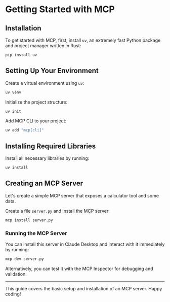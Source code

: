 # Getting Started with MCP

## Installation

To get started with MCP, first, install `uv`, an extremely fast Python package and project manager written in Rust:

```sh
pip install uv
```

## Setting Up Your Environment

Create a virtual environment using `uv`:

```sh
uv venv
```

Initialize the project structure:

```sh
uv init
```

Add MCP CLI to your project:

```sh
uv add "mcp[cli]"
```

## Installing Required Libraries

Install all necessary libraries by running:

```sh
uv install
```

## Creating an MCP Server

Let's create a simple MCP server that exposes a calculator tool and some data.

Create a file `server.py` and install the MCP server:

```sh
mcp install server.py
```

### Running the MCP Server

You can install this server in Claude Desktop and interact with it immediately by running:

```sh
mcp dev server.py
```

Alternatively, you can test it with the MCP Inspector for debugging and validation.

---

This guide covers the basic setup and installation of an MCP server. Happy coding!




